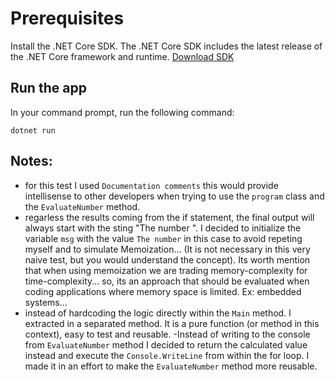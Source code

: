 # Prerequisites

Install the .NET Core SDK. The .NET Core SDK includes the latest release of the .NET Core framework and runtime.
[Download SDK](https://dotnet.microsoft.com/learn/dotnet/hello-world-tutorial/install)

## Run the app

In your command prompt, run the following command:

```
dotnet run
```

## Notes:

- for this test I used `Documentation comments` this would provide intellisense to other developers when trying to use the `program` class and the `EvaluateNumber` method.
- regarless the results coming from the if statement, the final output will always start with the sting "The number ". I decided to initialize the variable `msg` with the value `The number` in this case to avoid repeting myself and to simulate Memoization... (It is not necessary in this very naive test, but you would understand the concept). Its worth mention that when using memoization we are trading memory-complexity for time-complexity... so, its an approach that should be evaluated when coding applications where memory space is limited. Ex: embedded systems...
- instead of hardcoding the logic directly within the `Main` method. I extracted in a separated method. It is a pure function (or method in this context), easy to test and reusable.
  -Instead of writing to the console from `EvaluateNumber` method I decided to return the calculated value instead and execute the `Console.WriteLine` from within the for loop. I made it in an effort to make the `EvaluateNumber` method more reusable.
